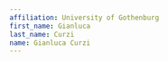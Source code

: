 ```yaml
---
affiliation: University of Gothenburg
first_name: Gianluca
last_name: Curzi
name: Gianluca Curzi
---
```

